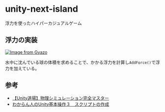 # unity-next-island
 浮力を使ったハイパーカジュアルゲーム

## 浮力の実装
[![Image from Gyazo](https://i.gyazo.com/3a6a1bb80a41e62a9440b3d986817ccd.gif)](https://gyazo.com/3a6a1bb80a41e62a9440b3d986817ccd)

水中に沈んでいる球の体積を求めることで、かかる浮力を計算し`AddForce()`で浮力を加えている。

## 参考
- [【Unity道場】物理シミュレーション完全マスター](https://www.slideshare.net/UnityTechnologiesJapan/unity-86625122)
- [わからん人のUnity基本操作３　スクリプトの作成](https://hatsuka.frontl1ne.net/2017/02/%e3%82%8f%e3%81%8b%e3%82%89%e3%82%93%e4%ba%ba%e3%81%aeunity%e5%9f%ba%e6%9c%ac%e6%93%8d%e4%bd%9c%ef%bc%93%e3%80%80%e3%82%b9%e3%82%af%e3%83%aa%e3%83%97%e3%83%88%e3%81%ae%e4%bd%9c%e6%88%90/)
